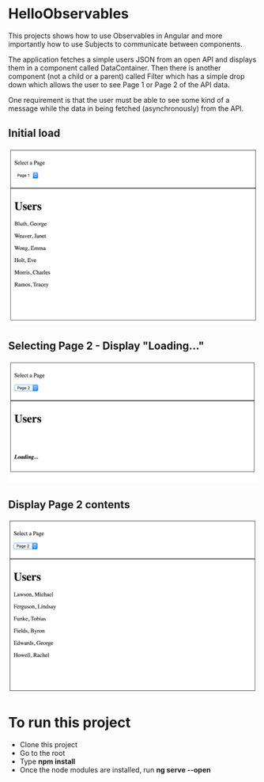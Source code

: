 # HelloObservables

This projects shows how to use Observables in Angular and more importantly how to use Subjects to communicate between components.

The application fetches a simple users JSON from an open API and displays them in a component called DataContainer. Then there is another component (not a child or a parent) called Filter which has a simple drop down which allows the user to see Page 1 or Page 2 of the API data.

One requirement is that the user must be able to see some kind of a message while the data in being fetched (asynchronously) from the API.

## Initial load

![](page1.png)

## Selecting Page 2 - Display "Loading..."

![](loading.png)

## Display Page 2 contents

![](page2.png)

# To run this project

- Clone this project
- Go to the root
- Type **npm install**
- Once the node modules are installed, run **ng serve --open**
